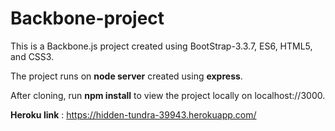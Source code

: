 # Backbone-project

This is a Backbone.js project created using BootStrap-3.3.7, ES6, HTML5, and CSS3.

The project runs on **node server** created using **express**. 

After cloning, run **npm install** to view the project locally on localhost://3000.

**Heroku link** : https://hidden-tundra-39943.herokuapp.com/
